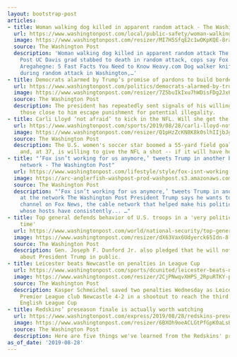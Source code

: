 ```yaml
---
layout: bootstrap-post
articles:
- title: Woman walking dog killed in apparent random attack - The Washington Post
  url: https://www.washingtonpost.com/local/public-safety/woman-walking-dog-in-northwest-washington-killed-in-apparent-random-attack/2019/08/28/2f9f6918-c9aa-11e9-a1fe-ca46e8d573c0_story.html
  image: https://www.washingtonpost.com/resizer/MI7H5SfqE2c1wOKpKQE-8ra7OzY=/1484x0/arc-anglerfish-washpost-prod-washpost.s3.amazonaws.com/public/4YHWG2GJ3YI6TFQVR4NDFFROAQ.jpg
  source: The Washington Post
  description: 'Woman walking dog killed in apparent random attack The Washington
    Post UC Davis grad stabbed to death in random attack, cops say Fox News Eliyas
    Aregahegne: 5 Fast Facts You Need to Know Heavy.com Dog walker knifed to death
    during random attack in Washington,…'
- title: Democrats alarmed by Trump’s promise of pardons to build border wall
  url: https://www.washingtonpost.com/politics/democrats-alarmed-by-trumps-promise-of-pardons-to-build-border-wall/2019/08/28/8eebe408-c9a2-11e9-a4f3-c081a126de70_story.html
  image: https://www.washingtonpost.com/resizer/7Z5buIkIxu7hWDisFDg2JxPMt_U=/1484x0/arc-anglerfish-washpost-prod-washpost.s3.amazonaws.com/public/YBALOYWJ5YI6TPQF65VMJ3DBRQ.jpg
  source: The Washington Post
  description: The president has repeatedly sent signals of his willingness to help
    those close to him escape punishment for potential illegality.
- title: Carli Lloyd ‘not afraid’ to kick in the NFL. Will she get the chance?
  url: https://www.washingtonpost.com/sports/2019/08/28/carli-lloyd-not-afraid-kick-nfl-will-she-get-chance/
  image: https://www.washingtonpost.com/resizer/Q1pHzZcKN8K8k0slhIIjbJgqen4=/1484x0/arc-anglerfish-washpost-prod-washpost.s3.amazonaws.com/public/VAYSPFGDREI6TC7XZXRNTYEQKU.jpg
  source: The Washington Post
  description: The U.S. women's soccer star boomed a 55-yard field goal last week
    and, at 37, is willing to give the NFL a shot -- if it will have her.
- title: "‘Fox isn’t working for us anymore,’ tweets Trump in another blast at the
    network - The Washington Post"
  url: https://www.washingtonpost.com/lifestyle/style/fox-isnt-working-for-us-anymore-tweets-trump-in-another-blast-at-the-network/2019/08/28/51cce8a4-c9d1-11e9-a1fe-ca46e8d573c0_story.html
  image: https://arc-anglerfish-washpost-prod-washpost.s3.amazonaws.com/public/56GGNVCA7YI6TBNNO6PPAX6Z3A.jpg
  source: The Washington Post
  description: "‘Fox isn’t working for us anymore,’ tweets Trump in another blast
    at the network The Washington Post President Trump says he wants to change the
    channel on Fox News, the cable network that helped make his political career and
    whose hosts have consistently... …"
- title: Top general defends behavior of U.S. troops in a 'very politically turbulent
    time'
  url: https://www.washingtonpost.com/world/national-security/top-general-defends-behavior-of-us-troops-in-a-very-politically-turbulent-time/2019/08/28/8ef919ba-c9c1-11e9-8067-196d9f17af68_story.html
  image: https://www.washingtonpost.com/resizer/dX63Vax6Udyerck65Idn-8-m9ro=/1484x0/arc-anglerfish-washpost-prod-washpost.s3.amazonaws.com/public/IJAUMJWJ4II6TJHTYCA2CJW6OA.jpg
  source: The Washington Post
  description: Gen. Joseph F. Dunford Jr. also pledged that he will not 'make judgments'
    about President Trump in public.
- title: Leicester beats Newcastle on penalties in League Cup
  url: https://www.washingtonpost.com/sports/dcunited/leicester-beats-newcastle-on-penalties-in-league-cup/2019/08/28/183caab6-c9e5-11e9-9615-8f1a32962e04_story.html
  image: https://www.washingtonpost.com/resizer/2CjPNwqvXHPS_2RpuRTKY-p3eVo=/1484x0/www.washingtonpost.com/pb/resources/img/twp-social-share.png
  source: The Washington Post
  description: Kasper Schmeichel saved two penalties Wednesday as Leicester beat fellow
    Premier League club Newcastle 4-2 in a shootout to reach the third round of the
    English League Cup
- title: Redskins’ preseason finale is actually worth watching
  url: https://www.washingtonpost.com/express/2019/08/28/redskins-preseason-finale-is-actually-worth-watching/
  image: https://www.washingtonpost.com/resizer/6BXOh9oeACLGtPfGpK0aLsBLT2c=/1484x0/arc-anglerfish-washpost-prod-washpost.s3.amazonaws.com/public/VTM72IGILQI6TFQVR4NDFFROAQ.jpg
  source: The Washington Post
  description: Here are five things we've learned from the Redskins' preseason.
as_of_date: '2019-08-28'
---
```


